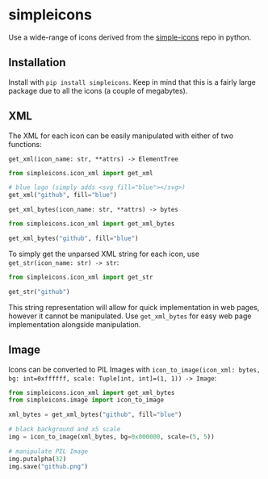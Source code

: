 # simpleicons
Use a wide-range of icons derived from the [simple-icons](https://github.com/simple-icons/simple-icons) repo in python.

## Installation
Install with `pip install simpleicons`. Keep in mind that this is a fairly large package due to all the icons (a couple of megabytes).
## XML
The XML for each icon can be easily manipulated with either of two functions:

`get_xml(icon_name: str, **attrs) -> ElementTree`

```py
from simpleicons.icon_xml import get_xml

# blue logo (simply adds <svg fill="blue"></svg>)
get_xml("github", fill="blue")
```

`get_xml_bytes(icon_name: str, **attrs) -> bytes`

```py
from simpleicons.icon_xml import get_xml_bytes

get_xml_bytes("github", fill="blue")
```

To simply get the unparsed XML string for each icon, use `get_str(icon_name: str) -> str`:

```py
from simpleicons.icon_xml import get_str

get_str("github")
```

This string representation will allow for quick implementation in web pages, however it cannot be manipulated. Use `get_xml_bytes` for easy web page implementation alongside manipulation.

## Image
Icons can be converted to PIL Images with `icon_to_image(icon_xml: bytes, bg: int=0xffffff, scale: Tuple[int, int]=(1, 1)) -> Image`:

```py
from simpleicons.icon_xml import get_xml_bytes
from simpleicons.image import icon_to_image

xml_bytes = get_xml_bytes("github", fill="blue")

# black background and x5 scale
img = icon_to_image(xml_bytes, bg=0x000000, scale=(5, 5))

# manipulate PIL Image
img.putalpha(32)
img.save("github.png")
```
